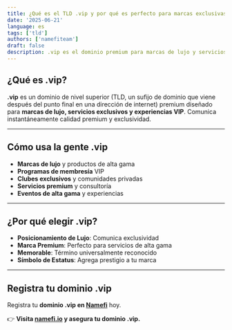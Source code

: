 ```yaml
---
title: ¿Qué es el TLD .vip y por qué es perfecto para marcas exclusivas?
date: '2025-06-21'
language: es
tags: ['tld']
authors: ['namefiteam']
draft: false
description: .vip es el dominio premium para marcas de lujo y servicios exclusivos. Perfecto para membresías VIP y negocios de alta gama.
---
```


## **¿Qué es .vip?**

**.vip** es un dominio de nivel superior (TLD, un sufijo de dominio que viene después del punto final en una dirección de internet) premium diseñado para **marcas de lujo, servicios exclusivos y experiencias VIP**. Comunica instantáneamente calidad premium y exclusividad.

---

## **Cómo usa la gente .vip**

* **Marcas de lujo** y productos de alta gama
* **Programas de membresía** VIP
* **Clubes exclusivos** y comunidades privadas
* **Servicios premium** y consultoría
* **Eventos de alta gama** y experiencias

---

## **¿Por qué elegir .vip?**

* **Posicionamiento de Lujo**: Comunica exclusividad
* **Marca Premium**: Perfecto para servicios de alta gama
* **Memorable**: Término universalmente reconocido
* **Símbolo de Estatus**: Agrega prestigio a tu marca

---

## **Registra tu dominio .vip**

Registra tu **dominio .vip en [Namefi](https://namefi.io)** hoy.

👉 **Visita [namefi.io](https://namefi.io) y asegura tu dominio .vip.**